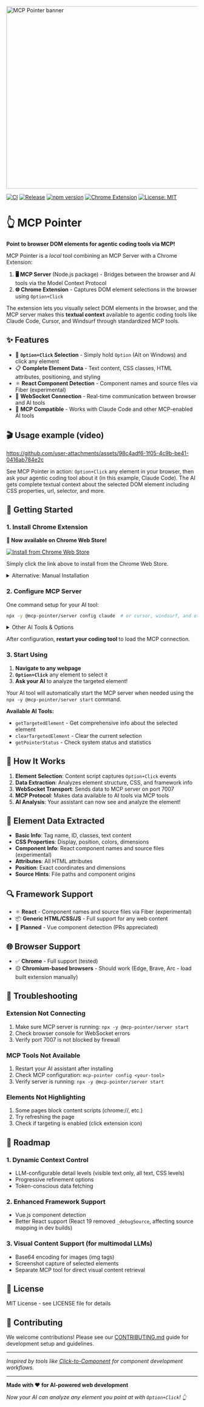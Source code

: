 <img width="1440" height="480" alt="MCP Pointer banner" src="https://github.com/user-attachments/assets/a36d2666-e848-4a80-97b3-466897b244f7" />

[![CI](https://github.com/etsd-tech/mcp-pointer/actions/workflows/ci.yml/badge.svg?branch=main)](https://github.com/etsd-tech/mcp-pointer/actions/workflows/ci.yml)
[![Release](https://github.com/etsd-tech/mcp-pointer/actions/workflows/release.yml/badge.svg?branch=main)](https://github.com/etsd-tech/mcp-pointer/actions/workflows/release.yml)
[![npm version](https://img.shields.io/npm/v/@mcp-pointer/server?label=Server)](https://www.npmjs.com/package/@mcp-pointer/server)
[![Chrome Extension](https://img.shields.io/github/package-json/v/etsd-tech/mcp-pointer?filename=packages%2Fchrome-extension%2Fpackage.json&label=Chrome-Extension)](https://github.com/etsd-tech/mcp-pointer/releases)
[![License: MIT](https://img.shields.io/github/license/etsd-tech/mcp-pointer?label=License)](https://github.com/etsd-tech/mcp-pointer/blob/main/LICENSE)

# 👆 MCP Pointer

**Point to browser DOM elements for agentic coding tools via MCP!**

MCP Pointer is a *local* tool combining an MCP Server with a Chrome Extension:

1. **🖥️ MCP Server** (Node.js package) - Bridges between the browser and AI tools via the Model Context Protocol
2. **🌐 Chrome Extension** - Captures DOM element selections in the browser using `Option+Click`

The extension lets you visually select DOM elements in the browser, and the MCP server makes this **textual context** available to agentic coding tools like Claude Code, Cursor, and Windsurf through standardized MCP tools.

## ✨ Features

- 🎯 **`Option+Click` Selection** - Simply hold `Option` (Alt on Windows) and click any element
- 📋 **Complete Element Data** - Text content, CSS classes, HTML attributes, positioning, and styling
- ⚛️ **React Component Detection** - Component names and source files via Fiber (experimental)
- 🔗 **WebSocket Connection** - Real-time communication between browser and AI tools
- 🤖 **MCP Compatible** - Works with Claude Code and other MCP-enabled AI tools

## 🎬 Usage example (video)

https://github.com/user-attachments/assets/98c4adf6-1f05-4c9b-be41-0416ab784e2c

See MCP Pointer in action: `Option+Click` any element in your browser, then ask your agentic coding tool about it (in this example, Claude Code). The AI gets complete textual context about the selected DOM element including CSS properties, url, selector, and more.

## 🚀 Getting Started

### 1. Install Chrome Extension

**🎉 Now available on Chrome Web Store!**

[![Install from Chrome Web Store](https://img.shields.io/badge/Chrome_Web_Store-Install-blue?style=for-the-badge&logo=google-chrome)](https://chromewebstore.google.com/detail/mcp-pointer/jfhgaembhafbffidedhpkmnaajdfeiok)

Simply click the link above to install from the Chrome Web Store.

<details>
<summary>Alternative: Manual Installation</summary>

**Option A: Download from Releases**

1. Go to [GitHub Releases](https://github.com/etsd-tech/mcp-pointer/releases)
2. Download `mcp-pointer-chrome-extension.zip` from the latest release
3. Extract the zip file to a folder on your computer
4. Open Chrome → Settings → Extensions → Developer mode (toggle ON)
5. Click "Load unpacked" and select the extracted folder
6. The MCP Pointer extension should appear in your extensions list
7. **Reload web pages** to activate the extension

**Option B: Build from Source**

1. Clone this repository
2. Follow the build instructions in [CONTRIBUTING.md](./CONTRIBUTING.md)
3. Open Chrome → Settings → Extensions → Developer mode (toggle ON)
4. Click "Load unpacked" and select the `packages/chrome-extension/dist/` folder
5. **Reload web pages** to activate the extension

</details>

### 2. Configure MCP Server

One command setup for your AI tool:

```bash
npx -y @mcp-pointer/server config claude  # or cursor, windsurf, and others - see below
```

<details>
<summary>Other AI Tools & Options</summary>

```bash
# For other AI tools
npx -y @mcp-pointer/server config cursor     # Opens Cursor deeplink for automatic installation
npx -y @mcp-pointer/server config windsurf   # Automatically updates Windsurf config file
npx -y @mcp-pointer/server config manual     # Shows manual configuration for other tools
```

> **Optional:** You can install globally with `npm install -g @mcp-pointer/server` to use `mcp-pointer` instead of `npx -y @mcp-pointer/server`

</details>

After configuration, **restart your coding tool** to load the MCP connection.

### 3. Start Using

1. **Navigate to any webpage** 
2. **`Option+Click`** any element to select it
3. **Ask your AI** to analyze the targeted element!

Your AI tool will automatically start the MCP server when needed using the `npx -y @mcp-pointer/server start` command.

**Available AI Tools:**
- `getTargetedElement` - Get comprehensive info about the selected element
- `clearTargetedElement` - Clear the current selection
- `getPointerStatus` - Check system status and statistics

## 🎯 How It Works

1. **Element Selection**: Content script captures `Option+Click` events
2. **Data Extraction**: Analyzes element structure, CSS, and framework info
3. **WebSocket Transport**: Sends data to MCP server on port 7007
4. **MCP Protocol**: Makes data available to AI tools via MCP tools
5. **AI Analysis**: Your assistant can now see and analyze the element!

## 🎨 Element Data Extracted

- **Basic Info**: Tag name, ID, classes, text content
- **CSS Properties**: Display, position, colors, dimensions
- **Component Info**: React component names and source files (experimental)  
- **Attributes**: All HTML attributes
- **Position**: Exact coordinates and dimensions
- **Source Hints**: File paths and component origins

## 🔍 Framework Support

- ⚛️ **React** - Component names and source files via Fiber (experimental)
- 📦 **Generic HTML/CSS/JS** - Full support for any web content
- 🔮 **Planned** - Vue component detection (PRs appreciated)

## 🌐 Browser Support

- ✅ **Chrome** - Full support (tested)
- 🟡 **Chromium-based browsers** - Should work (Edge, Brave, Arc - load built extension manually)

## 🐛 Troubleshooting

### Extension Not Connecting

1. Make sure MCP server is running: `npx -y @mcp-pointer/server start`
2. Check browser console for WebSocket errors
3. Verify port 7007 is not blocked by firewall

### MCP Tools Not Available

1. Restart your AI assistant after installing
2. Check MCP configuration: `mcp-pointer config <your-tool>`  
3. Verify server is running: `npx -y @mcp-pointer/server start`

### Elements Not Highlighting

1. Some pages block content scripts (chrome://, etc.)
2. Try refreshing the page
3. Check if targeting is enabled (click extension icon)

## 🚀 Roadmap

### 1. **Dynamic Context Control**
   - LLM-configurable detail levels (visible text only, all text, CSS levels)
   - Progressive refinement options
   - Token-conscious data fetching

### 2. **Enhanced Framework Support**
   - Vue.js component detection
   - Better React support (React 19 removed `_debugSource`, affecting source mapping in dev builds)

### 3. **Visual Content Support** (for multimodal LLMs)
   - Base64 encoding for images (img tags)
   - Screenshot capture of selected elements
   - Separate MCP tool for direct visual content retrieval

## 📝 License

MIT License - see LICENSE file for details

## 🤝 Contributing

We welcome contributions! Please see our [CONTRIBUTING.md](./CONTRIBUTING.md) guide for development setup and guidelines.

---

*Inspired by tools like [Click-to-Component](https://github.com/ericclemmons/click-to-component) for component development workflows.*

---

**Made with ❤️ for AI-powered web development**

*Now your AI can analyze any element you point at with `Option+Click`! 👆*
